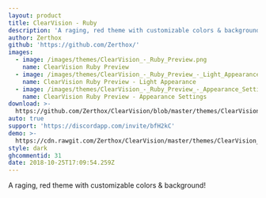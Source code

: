 ```yaml
---
layout: product
title: ClearVision - Ruby
description: 'A raging, red theme with customizable colors & background!'
author: Zerthox
github: 'https://github.com/Zerthox/'
images:
  - image: /images/themes/ClearVision_-_Ruby_Preview.png
    name: ClearVision Ruby Preview
  - image: /images/themes/ClearVision_-_Ruby_Preview_-_Light_Appearance.jpg
    name: ClearVision Ruby Preview - Light Appearance
  - image: /images/themes/ClearVision_-_Ruby_Preview_-_Appearance_Settings.jpg
    name: ClearVision Ruby Preview - Appearance Settings
download: >-
  https://github.com/Zerthox/ClearVision/blob/master/themes/ClearVision_Ruby.theme.css
auto: true
support: 'https://discordapp.com/invite/bfH2kC'
demo: >-
  https://cdn.rawgit.com/Zerthox/ClearVision/master/themes/ClearVision_Ruby.theme.css
style: dark
ghcommentid: 31
date: 2018-10-25T17:09:54.259Z
---
```

A raging, red theme with customizable colors & background!